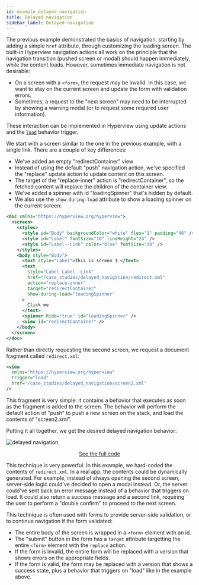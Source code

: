 ```yaml
---
id: example_delayed_navigation
title: Delayed navigation
sidebar_label: Delayed navigation
---
```


The previous example demonstrated the basics of navigation, starting by adding a simple `href` attribute, through customizing the loading screen. The built-in Hyperview navigation actions all work on the principle that the navigation transition (pushed screen or modal) should happen immediately, while the content loads. However, sometimes immediate navigation is not desirable:

- On a screen with a `<form>`, the request may be invalid. In this case, we want to stay on the current screen and update the form with validation errors.
- Sometimes, a request to the "next screen" may need to be interrupted by showing a warning modal (or to request some required user information).

These interaction can be implemented in Hyperview using update actions and the [`load`](/docs/reference_behavior_attributes#load) behavior trigger.

We start with a screen similar to the one in the previous example, with a single link. There are a couple of key differences:

- We've added an empty "redirectContainer" view
- Instead of using the default "push" navigation action, we've specified the "replace" update action to update content on this screen.
- The target of the "replace-inner" action is "redirectContainer", so the fetched content will replace the children of the container view.
- We've added a spinner with id "loadingSpinner" that's hidden by default.
- We also use the `show-during-load` attribute to show a loading spinner on the current screen:

```xml
<doc xmlns="https://hyperview.org/hyperview">
  <screen>
    <styles>
      <style id="Body" backgroundColor="white" flex="1" padding="48" />
      <style id="Label" fontSize="18" lineHeight="24" />
      <style id="Label--Link" color="blue" fontSize="18" />
    </styles>
    <body style="Body">
      <text style="Label">This is screen 1.</text>
      <text
        style="Label Label--Link"
        href="/case_studies/delayed_navigation/redirect.xml"
        action="replace-inner"
        target="redirectContainer"
        show-during-load="loadingSpinner"
      >
        Click me
      </text>
      <spinner hide="true" id="loadingSpinner" />
      <view id="redirectContainer" />
    </body>
  </screen>
</doc>
```

Rather than directly requesting the second screen, we request a document fragment called `redirect.xml`:

```xml
<view
  xmlns="https://hyperview.org/hyperview"
  trigger="load"
  href="/case_studies/delayed_navigation/screen2.xml"
/>
```

This fragment is very simple: it contains a behavior that executes as soon as the fragment is added to the screen. The behavior will perform the default action of "push" to push a new screen on the stack, and load the contents of "screen2.xml".

Putting it all together, we get the desired delayed navigation behavior:

![delayed navigation](/img/example_delayed_navigation1.gif)

<div style="text-align:center;margin-bottom:1em;">
  <a class="button" href="https://github.com/Instawork/hyperview/tree/master/demo/backend/advanced/case-studies/delayed-navigation">See the full code</a>
</div>

This technique is very powerful. In this example, we hard-coded the contents of `redirect.xml`. In a real app, the contents could be dynamically generated. For example, instead of always opening the second screen, server-side logic could've decided to open a modal instead. Or, the server could've sent back an error message instead of a behavior that triggers on load. It could also return a success message and a second link, requiring the user to perform a "double confirm" to proceed to the next screen.

This technique is often used with forms to provide server-side validation, or to continue navigation if the form validated:

- The entire body of the screen is wrapped in a `<form>` element with an id.
- The "submit" button in the form has a `target` attribute targetting the entire `<form>` element with the `replace` action.
- If the form is invalid, the entire form will be replaced with a version that shows errors on the appropriate fields.
- If the form is valid, the form may be replaced with a version that shows a success state, plus a behavior that triggers on "load" like in the example above.
